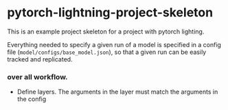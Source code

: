 # pytorch-lightning-project-skeleton

This is an example project skeleton for a project with pytorch lighting.


Everything needed to specify a given run of a model is specified in a config file (`model/configs/base_model.json`), so that a given run can be easily tracked and replicated. 


### over all workflow. 

- Define layers. The arguments in the layer must match the arguments in the config 